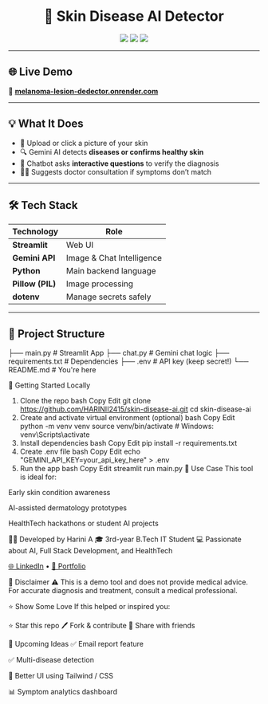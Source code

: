 <h1 align="center">🧠 Skin Disease AI Detector</h1>

<p align="center">
  <img src="https://img.shields.io/badge/Built%20With-Streamlit-%23FF4B4B?style=for-the-badge" />
  <img src="https://img.shields.io/badge/Powered%20By-Gemini%20AI-pink?style=for-the-badge" />
  <img src="https://img.shields.io/badge/Status-Live-brightgreen?style=for-the-badge" />
</p>

---

## 🌐 Live Demo

🔗 [**melanoma-lesion-dedector.onrender.com**](https://melanoma-lesion-dedector.onrender.com/)

---

## 💡 What It Does

- 📸 Upload or click a picture of your skin
- 🔍 Gemini AI detects **diseases or confirms healthy skin**
- 🤖 Chatbot asks **interactive questions** to verify the diagnosis
- 👩‍⚕️ Suggests doctor consultation if symptoms don’t match

---

## 🛠️ Tech Stack

| Technology | Role |
|------------|------|
| **Streamlit** | Web UI |
| **Gemini API** | Image & Chat Intelligence |
| **Python** | Main backend language |
| **Pillow (PIL)** | Image processing |
| **dotenv** | Manage secrets safely |

---

## 📁 Project Structure

├── main.py            # Streamlit App
├── chat.py            # Gemini chat logic
├── requirements.txt   # Dependencies
├── .env               # API key (keep secret!)
└── README.md          # You're here

🚀 Getting Started Locally
1. Clone the repo
bash
Copy
Edit
git clone https://github.com/HARINII2415/skin-disease-ai.git
cd skin-disease-ai
2. Create and activate virtual environment (optional)
bash
Copy
Edit
python -m venv venv
source venv/bin/activate  # Windows: venv\Scripts\activate
3. Install dependencies
bash
Copy
Edit
pip install -r requirements.txt
4. Create .env file
bash
Copy
Edit
echo "GEMINI_API_KEY=your_api_key_here" > .env
5. Run the app
bash
Copy
Edit
streamlit run main.py
🎯 Use Case
This tool is ideal for:

Early skin condition awareness

AI-assisted dermatology prototypes

HealthTech hackathons or student AI projects

🙋‍♀️ Developed by
Harini A 
🎓 3rd-year B.Tech IT Student
💻 Passionate about AI, Full Stack Development, and HealthTech

<p align="left"> <a href="https://www.linkedin.com/in/harini-a-9a014925a" target="_blank">🌐 LinkedIn</a> • <a href="https://harinii2415.github.io" target="_blank">💼 Portfolio</a> </p>
🛑 Disclaimer
⚠️ This is a demo tool and does not provide medical advice.
For accurate diagnosis and treatment, consult a medical professional.

⭐ Show Some Love
If this helped or inspired you:

⭐ Star this repo
🖊️ Fork & contribute
🔁 Share with friends

🔮 Upcoming Ideas
✅ Email report feature

✅ Multi-disease detection

🎨 Better UI using Tailwind / CSS

📊 Symptom analytics dashboard
